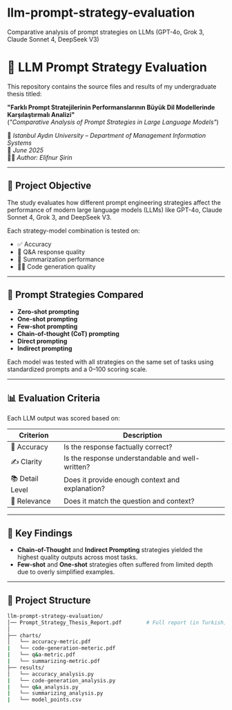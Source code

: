 # llm-prompt-strategy-evaluation
Comparative analysis of prompt strategies on LLMs (GPT-4o, Grok 3, Claude Sonnet 4, DeepSeek V3)

# 🧠 LLM Prompt Strategy Evaluation

This repository contains the source files and results of my undergraduate thesis titled:

**"Farklı Prompt Stratejilerinin Performanslarının Büyük Dil Modellerinde Karşılaştırmalı Analizi"**  
(*"Comparative Analysis of Prompt Strategies in Large Language Models"*)

📍 _Istanbul Aydın University – Department of Management Information Systems_  
📅 _June 2025_  
👩‍🎓 _Author: Elifnur Şirin_

---

## 🎯 Project Objective

The study evaluates how different prompt engineering strategies affect the performance of modern large language models (LLMs) like GPT-4o, Claude Sonnet 4, Grok 3, and DeepSeek V3.

Each strategy-model combination is tested on:
- ✅ Accuracy
- 💬 Q&A response quality
- 🧠 Summarization performance
- 🧑‍💻 Code generation quality

---

## 🚀 Prompt Strategies Compared

- **Zero-shot prompting**
- **One-shot prompting**
- **Few-shot prompting**
- **Chain-of-thought (CoT) prompting**
- **Direct prompting**
- **Indirect prompting**

Each model was tested with all strategies on the same set of tasks using standardized prompts and a 0–100 scoring scale.

---

## 📊 Evaluation Criteria

Each LLM output was scored based on:

| Criterion            | Description                                       |
|----------------------|---------------------------------------------------|
| 🔎 Accuracy           | Is the response factually correct?               |
| ✍️ Clarity            | Is the response understandable and well-written? |
| 📚 Detail Level       | Does it provide enough context and explanation?  |
| 🎯 Relevance          | Does it match the question and context?          |

---

## 🏁 Key Findings

- **Chain-of-Thought** and **Indirect Prompting** strategies yielded the highest quality outputs across most tasks.
- **Few-shot** and **One-shot** strategies often suffered from limited depth due to overly simplified examples.

---

## 📁 Project Structure

```bash
llm-prompt-strategy-evaluation/
│── Prompt_Strategy_Thesis_Report.pdf        # Full report (in Turkish)
│
├── charts/
│   └── accuracy-metric.pdf
|   └── code-generation-meteric.pdf
|   └── q&a-metric.pdf
|   └── summarizing-metric.pdf
├── results/
│   └── accuracy_analysis.py
|   └── code-generation_analysis.py
|   └── q&a_analysis.py
|   └── summarizing_analysis.py
|   └── model_points.csv
